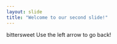 ```yaml
---
layout: slide
title: "Welcome to our second slide!"
---
```

bittersweet
Use the left arrow to go back!
